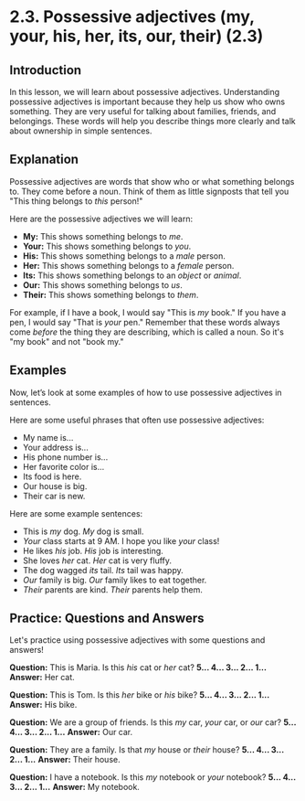 # 2.3. Possessive adjectives (my, your, his, her, its, our, their) (2.3)

## Introduction

In this lesson, we will learn about possessive adjectives. Understanding possessive adjectives is important because they help us show who owns something. They are very useful for talking about families, friends, and belongings. These words will help you describe things more clearly and talk about ownership in simple sentences.

## Explanation

Possessive adjectives are words that show who or what something belongs to. They come before a noun. Think of them as little signposts that tell you "This thing belongs to *this* person!"

Here are the possessive adjectives we will learn:

*   **My:** This shows something belongs to *me*.
*   **Your:** This shows something belongs to *you*.
*   **His:** This shows something belongs to a *male* person.
*   **Her:** This shows something belongs to a *female* person.
*   **Its:** This shows something belongs to an *object* or *animal*.
*   **Our:** This shows something belongs to *us*.
*   **Their:** This shows something belongs to *them*.

For example, if I have a book, I would say "This is *my* book." If you have a pen, I would say "That is *your* pen." Remember that these words always come *before* the thing they are describing, which is called a noun. So it's "my book" and not "book my."

## Examples

Now, let’s look at some examples of how to use possessive adjectives in sentences.

Here are some useful phrases that often use possessive adjectives:
*   My name is...
*   Your address is...
*   His phone number is...
*   Her favorite color is...
*   Its food is here.
*   Our house is big.
*   Their car is new.

Here are some example sentences:

*   This is *my* dog. *My* dog is small.
*   *Your* class starts at 9 AM. I hope you like *your* class!
*   He likes *his* job. *His* job is interesting.
*   She loves *her* cat. *Her* cat is very fluffy.
*   The dog wagged *its* tail. *Its* tail was happy.
*   *Our* family is big. *Our* family likes to eat together.
*   *Their* parents are kind. *Their* parents help them.

## Practice: Questions and Answers

Let's practice using possessive adjectives with some questions and answers!

**Question:** This is Maria. Is this *his* cat or *her* cat?
**5... 4... 3... 2... 1...**
**Answer:** Her cat.

**Question:** This is Tom. Is this *her* bike or *his* bike?
**5... 4... 3... 2... 1...**
**Answer:** His bike.

**Question:** We are a group of friends. Is this *my* car, *your* car, or *our* car?
**5... 4... 3... 2... 1...**
**Answer:** Our car.

**Question:** They are a family. Is that *my* house or *their* house?
**5... 4... 3... 2... 1...**
**Answer:** Their house.

**Question:** I have a notebook. Is this *my* notebook or *your* notebook?
**5... 4... 3... 2... 1...**
**Answer:** My notebook.
